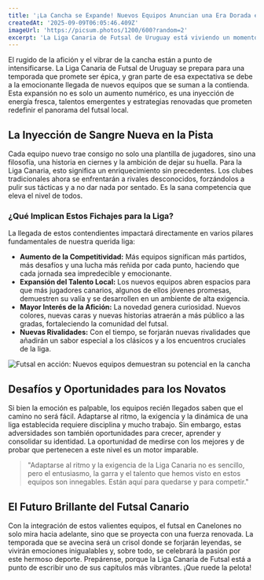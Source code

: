 ```yaml
---
title: '¡La Cancha se Expande! Nuevos Equipos Anuncian una Era Dorada en la Liga Canaria de Futsal'
createdAt: '2025-09-09T06:05:46.409Z'
imageUrl: 'https://picsum.photos/1200/600?random=2'
excerpt: 'La Liga Canaria de Futsal de Uruguay está viviendo un momento histórico con la incorporación de flamantes equipos que prometen revolucionar la competición. Descubre cómo estas nuevas adiciones inyectarán pasión y talento, elevando el nivel de cada partido y forjando nuevas rivalidades en el corazón de la cantera del futsal uruguayo.'
---
```

El rugido de la afición y el vibrar de la cancha están a punto de intensificarse. La Liga Canaria de Futsal de Uruguay se prepara para una temporada que promete ser épica, y gran parte de esa expectativa se debe a la emocionante llegada de nuevos equipos que se suman a la contienda. Esta expansión no es solo un aumento numérico, es una inyección de energía fresca, talentos emergentes y estrategias renovadas que prometen redefinir el panorama del futsal local.

## La Inyección de Sangre Nueva en la Pista

Cada equipo nuevo trae consigo no solo una plantilla de jugadores, sino una filosofía, una historia en ciernes y la ambición de dejar su huella. Para la Liga Canaria, esto significa un enriquecimiento sin precedentes. Los clubes tradicionales ahora se enfrentarán a rivales desconocidos, forzándolos a pulir sus tácticas y a no dar nada por sentado. Es la sana competencia que eleva el nivel de todos.

### ¿Qué Implican Estos Fichajes para la Liga?

La llegada de estos contendientes impactará directamente en varios pilares fundamentales de nuestra querida liga:

*   **Aumento de la Competitividad:** Más equipos significan más partidos, más desafíos y una lucha más reñida por cada punto, haciendo que cada jornada sea impredecible y emocionante.
*   **Expansión del Talento Local:** Los nuevos equipos abren espacios para que más jugadores canarios, algunos de ellos jóvenes promesas, demuestren su valía y se desarrollen en un ambiente de alta exigencia.
*   **Mayor Interés de la Afición:** La novedad genera curiosidad. Nuevos colores, nuevas caras y nuevas historias atraerán a más público a las gradas, fortaleciendo la comunidad del futsal.
*   **Nuevas Rivalidades:** Con el tiempo, se forjarán nuevas rivalidades que añadirán un sabor especial a los clásicos y a los encuentros cruciales de la liga.

![Futsal en acción: Nuevos equipos demuestran su potencial en la cancha](https://picsum.photos/800/400?random=1)

## Desafíos y Oportunidades para los Novatos

Si bien la emoción es palpable, los equipos recién llegados saben que el camino no será fácil. Adaptarse al ritmo, la exigencia y la dinámica de una liga establecida requiere disciplina y mucho trabajo. Sin embargo, estas adversidades son también oportunidades para crecer, aprender y consolidar su identidad. La oportunidad de medirse con los mejores y de probar que pertenecen a este nivel es un motor imparable.

> "Adaptarse al ritmo y la exigencia de la Liga Canaria no es sencillo, pero el entusiasmo, la garra y el talento que hemos visto en estos equipos son innegables. Están aquí para quedarse y para competir."

## El Futuro Brillante del Futsal Canario

Con la integración de estos valientes equipos, el futsal en Canelones no solo mira hacia adelante, sino que se proyecta con una fuerza renovada. La temporada que se avecina será un crisol donde se forjarán leyendas, se vivirán emociones inigualables y, sobre todo, se celebrará la pasión por este hermoso deporte. Prepárense, porque la Liga Canaria de Futsal está a punto de escribir uno de sus capítulos más vibrantes. ¡Que ruede la pelota!
